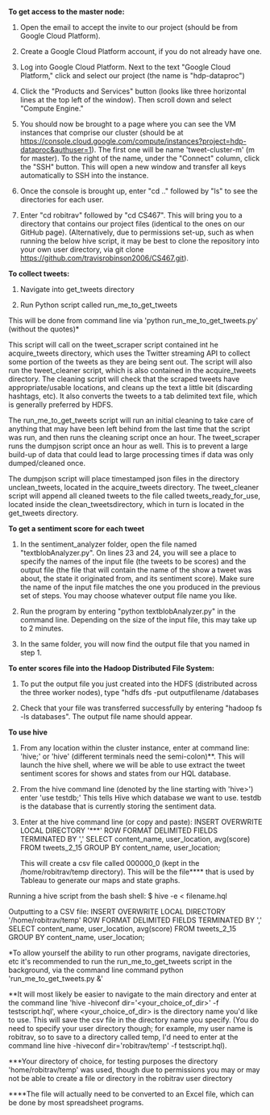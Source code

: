 <b>To get access to the master node:</b>

1) Open the email to accept the invite to our project (should be from Google Cloud Platform).

2) Create a Google Cloud Platform account, if you do not already have one.

3) Log into Google Cloud Platform. Next to the text "Google Cloud Platform," click and select our project (the name is "hdp-dataproc")

4) Click the "Products and Services" button (looks like three horizontal lines at the top left of the window). Then scroll down and select "Compute Engine."

5) You should now be brought to a page where you can see the VM instances that comprise our cluster (should be at https://console.cloud.google.com/compute/instances?project=hdp-dataproc&authuser=1). The first one will be name 'tweet-cluster-m' (m for master). To the right of the name, under the "Connect" column, click the "SSH" button. This will open a new window and transfer all keys automatically to SSH into the instance.

6) Once the console is brought up, enter "cd .." followed by "ls" to see the directories for each user.

7) Enter "cd robitrav" followed by "cd CS467". This will bring you to a directory that contains our project files (identical to the ones on our GitHub page). (Alternatively, due to permissions set-up, such as when running the below hive script, it may be best
to clone the repository into your own user directory, via git clone https://github.com/travisrobinson2006/CS467.git).

<b>To collect tweets:</b>

1) Navigate into get_tweets directory

2) Run Python script called run_me_to_get_tweets

This will be done from command line via 'python run_me_to_get_tweets.py' (without the quotes)*
	
This script will call on the tweet_scraper script contained int he acquire_tweets directory, which uses the Twitter streaming 		API to collect some portion of the tweets as they are being sent out. The script will also run the tweet_cleaner script, which 		is also contained in the acquire_tweets directory. The cleaning script will check that the scraped tweets have 				appropriate/usable locations, and cleans up the text a little bit (discarding hashtags, etc). It also converts the tweets to a tab delimited text file, which is generally preferred by HDFS.

The run_me_to_get_tweets script will run an initial cleaning to take care of anything that may have been left behind from the last
	time that the script was run, and then runs the cleaning script once an hour. The tweet_scraper runs the dumpjson script once an 
	hour as well. This is to prevent a large build-up of data that could lead to large processing times if data was only dumped/cleaned once.
	
The dumpjson script will place timestamped json files in the directory unclean_tweets, located in the acquire_tweets directory. The 
	tweet_cleaner script will append all cleaned tweets to the file called tweets_ready_for_use, located inside the clean_tweetsdirectory,
	which in turn is located in the get_tweets directory.	

<b>To get a sentiment score for each tweet</b>

1) In the sentiment_analyzer folder, open the file named "textblobAnalyzer.py". On lines 23 and 24, you will see a place to specify the names of the input file (the tweets to be scores) and the output file (the file that will contain the name of the show a tweet was about, the state it originated from, and its sentiment score). Make sure the name of the input file matches the one you produced in the previous set of steps. You may choose whatever output file name you like.

2) Run the program by entering "python textblobAnalyzer.py" in the command line. Depending on the size of the input file, this may take up to 2 minutes. 

3) In the same folder, you will now find the output file that you named in step 1.

<b>To enter scores file into the Hadoop Distributed File System:</b>

1) To put the output file you just created into the HDFS (distributed across the three worker nodes), type "hdfs dfs -put outputfilename /databases

2) Check that your file was transferred successfully by entering "hadoop fs -ls databases". The output file name should appear.


<b>To use hive</b>
1)	From any location within the cluster instance, enter at command line: 'hive;' or 'hive' (different terminals need the semi-colon)**. This will launch the hive shell, where we will be able to use extract the tweet sentiment scores for shows and states from our HQL database.

2)	From the hive command line (denoted by the line starting with 'hive>') enter 'use testdb;' This tells Hive which database we want to use. testdb is the database that is currently storing the sentiment data.

3)	Enter at the hive command line (or copy and paste):
	INSERT OVERWRITE LOCAL DIRECTORY '<directory>***' 
	ROW FORMAT DELIMITED 
	FIELDS TERMINATED BY ','
	SELECT content_name, user_location, avg(score) FROM tweets_2_15 GROUP BY content_name, user_location;
	
	This will create a csv file called 000000_0 (kept in the /home/robitrav/temp directory). This will be the file**** that is used by Tableau to generate our maps and state graphs.


Running a hive script from the bash shell:
$ hive -e < filename.hql

Outputting to a CSV file:
INSERT OVERWRITE LOCAL DIRECTORY '/home/robitrav/temp' 
ROW FORMAT DELIMITED 
FIELDS TERMINATED BY ','
SELECT content_name, user_location, avg(score) FROM tweets_2_15 GROUP BY content_name, user_location;

*To allow yourself the ability to run other programs, navigate directories, etc it's recommended to run the run_me_to_get_tweets
script in the background, via the command line command python 'run_me_to_get_tweets.py &'

**It will most likely be easier to navigate to the main directory and enter at the command line 'hive -hiveconf dir='<your_choice_of_dir>' -f testscript.hql',
where <your_choice_of_dir> is the directory name you'd like to use. This will save the csv file in the directory name you specify. (You do need to specify your
user directory though; for example, my user name is robitrav, so to save to a directory called temp, I'd need to enter at the command line 
hive -hiveconf dir='robitrav/temp' -f testscript.hql).

***Your directory of choice, for testing purposes the directory 'home/robitrav/temp' was used, though due to permissions you may or may not be able to create a file or directory in the robitrav user directory

****The file will actually need to be converted to an Excel file, which can be done by most spreadsheet programs.
